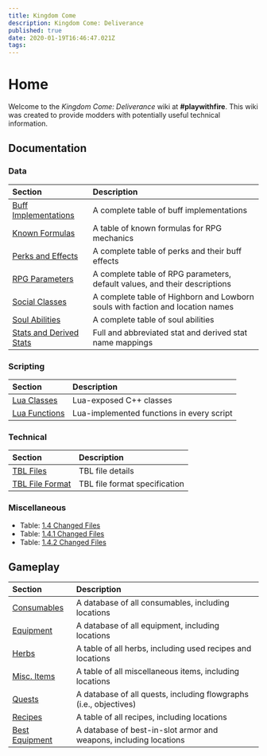 ```yaml
---
title: Kingdom Come
description: Kingdom Come: Deliverance
published: true
date: 2020-01-19T16:46:47.021Z
tags: 
---
```


# Home
Welcome to the *Kingdom Come: Deliverance* wiki at **#playwithfire**. This wiki was created to provide modders with potentially useful technical information.

## Documentation

### Data

Section | Description
:--- | :---
[Buff Implementations](/kingdomcome/buffs) | A complete table of buff implementations
[Known Formulas](/kingdomcome/formulas) | A table of known formulas for RPG mechanics
[Perks and Effects](/kingdomcome/perks) | A complete table of perks and their buff effects
[RPG Parameters](/kingdomcome/rpg-parameters) | A complete table of RPG parameters, default values, and their descriptions
[Social Classes](/kingdomcome/social-classes) | A complete table of Highborn and Lowborn souls with faction and location names
[Soul Abilities](/kingdomcome/soul-abilities) | A complete table of soul abilities
[Stats and Derived Stats](/kingdomcome/stats) | Full and abbreviated stat and derived stat name mappings

### Scripting

Section | Description
:--- | :---
[Lua Classes](/kingdomcome/classes) | Lua-exposed C++ classes
[Lua Functions](/kingdomcome/functions) | Lua-implemented functions in every script

### Technical

Section | Description
:--- | :---
[TBL Files](/kingdomcome/tbl-files) | TBL file details
[TBL File Format](/kingdomcome/tbl-file-format) | TBL file format specification

### Miscellaneous

- Table: [1.4 Changed Files](https://gist.github.com/fireundubh/fdc526f7941c87707ecd21febe55dc6a)
- Table: [1.4.1 Changed Files](https://gist.github.com/fireundubh/148a840352cada34d49e7c4f3e2013f2)
- Table: [1.4.2 Changed Files](https://gist.github.com/fireundubh/9b5f78f0667f76c195925958e6ac858f)

## Gameplay

Section | Description
:--- | :---
[Consumables](/kingdomcome/consumables) | A database of all consumables, including locations
[Equipment](/kingdomcome/equipment) | A database of all equipment, including locations
[Herbs](/kingdomcome/herbs) | A table of all herbs, including used recipes and locations
[Misc. Items](/kingdomcome/misc-items) | A table of all miscellaneous items, including locations
[Quests](/kingdomcome/quests) | A database of all quests, including flowgraphs (i.e., objectives)
[Recipes](/kingdomcome/recipes) | A table of all recipes, including locations
[Best Equipment](/kingdomcome/best-equipment) | A database of best-in-slot armor and weapons, including locations